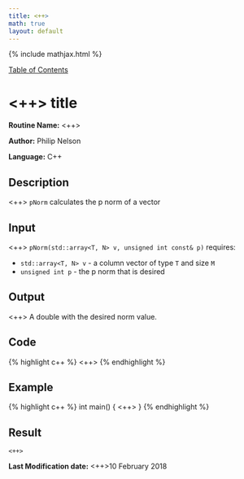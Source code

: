 ```yaml
---
title: <++>
math: true
layout: default
---
```


{% include mathjax.html %}

<a href="https://philipnelson5.github.io/MATH5620/SoftwareManual"> Table of Contents </a>
# <++> title

**Routine Name:** <++>

**Author:** Philip Nelson

**Language:** C++

## Description

<++>
`pNorm` calculates the p norm of a vector

## Input

<++>
`pNorm(std::array<T, N> v, unsigned int const& p)` requires:

* `std::array<T, N> v` - a column vector of type `T` and size `M`
* `unsigned int p` - the p norm that is desired

## Output

<++>
A double with the desired norm value.

## Code
{% highlight c++ %}
<++>
{% endhighlight %}

## Example
{% highlight c++ %}
int main()
{
<++>
}
{% endhighlight %}

## Result
```
<++>
```

**Last Modification date:** <++>10 February 2018
